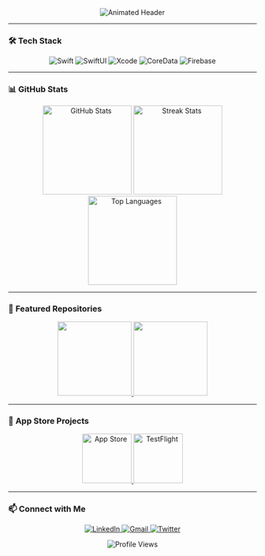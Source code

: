 <!-- Animated Header -->
<div align="center">
  <img src="https://readme-typing-svg.herokuapp.com?font=Fira+Code&size=30&duration=3000&pause=1000&color=00FF00&center=true&vCenter=true&width=500&lines=Hi+👋,+I'm+Yaduraj;iOS+Developer;Swift+Enthusiast;Open-Source+Contributor" alt="Animated Header" />
</div>

---

### 🛠️ **Tech Stack**
<!-- Animated Badges for iOS Tools -->
<p align="center">
  <img src="https://img.shields.io/badge/Swift-FA7343?style=for-the-badge&logo=swift&logoColor=white" alt="Swift" />
  <img src="https://img.shields.io/badge/SwiftUI-0078D4?style=for-the-badge&logo=swift&logoColor=white" alt="SwiftUI" />
  <img src="https://img.shields.io/badge/Xcode-147EFB?style=for-the-badge&logo=xcode&logoColor=white" alt="Xcode" />
  <img src="https://img.shields.io/badge/CoreData-0B0A0A?style=for-the-badge&logo=apple&logoColor=white" alt="CoreData" />
  <img src="https://img.shields.io/badge/Firebase-FFCA28?style=for-the-badge&logo=firebase&logoColor=black" alt="Firebase" />
</p>

---

### 📊 **GitHub Stats**
<!-- Dynamic GitHub Stats with Themes -->
<div align="center">
  <img height="180em" src="https://github-readme-stats.vercel.app/api?username=YadurajManu&show_icons=true&theme=radical&include_all_commits=true" alt="GitHub Stats" />
  <img height="180em" src="https://github-readme-streak-stats.herokuapp.com/?user=YadurajManu&theme=merko" alt="Streak Stats" />
  <img height="180em" src="https://github-readme-stats.vercel.app/api/top-langs/?usernameYadurajManu&layout=compact&theme=vision-friendly-dark" alt="Top Languages" />
</div>

---

### 🚀 **Featured Repositories**
<!-- Animated Repo Cards -->
<div align="center">
  <a href="https://github.com/YadurajManu/[REPO_1]">
    <img height="150em" src="https://github-readme-stats.vercel.app/api/pin/?username=[YOUR_USERNAME]&repo=[REPO_1]&theme=merko" />
  </a>
  <a href="https://github.com/[YOUR_USERNAME]/[REPO_2]">
    <img height="150em" src="https://github-readme-stats.vercel.app/api/pin/?username=[YOUR_USERNAME]&repo=[REPO_2]&theme=merko" />
  </a>
</div>

---

### 🌟 **App Store Projects**
<!-- Custom iOS Project Section -->
<p align="center">
  <a href="[APP_STORE_LINK]">
    <img height="100" src="https://img.shields.io/badge/App_Store-0D96F6?style=for-the-badge&logo=app-store&logoColor=white" alt="App Store" />
  </a>
  <a href="[TESTFLIGHT_LINK]">
    <img height="100" src="https://img.shields.io/badge/TestFlight-0A0A0A?style=for-the-badge&logo=testflight&logoColor=white" alt="TestFlight" />
  </a>
</p>

---

### 📫 **Connect with Me**
<!-- Animated Social Links -->
<p align="center">
  <a href="[YOUR_LINKEDIN]">
    <img src="https://img.shields.io/badge/LinkedIn-0077B5?style=for-the-badge&logo=linkedin&logoColor=white" alt="LinkedIn" />
  </a>
  <a href="mailto:[YOUR_EMAIL]">
    <img src="https://img.shields.io/badge/Gmail-D14836?style=for-the-badge&logo=gmail&logoColor=white" alt="Gmail" />
  </a>
  <a href="[YOUR_TWITTER]">
    <img src="https://img.shields.io/badge/Twitter-1DA1F2?style=for-the-badge&logo=twitter&logoColor=white" alt="Twitter" />
  </a>
</p>

<!-- Visitor Counter -->
<div align="center">
  <img src="https://komarev.com/ghpvc/?username=[YOUR_USERNAME]&color=blueviolet&style=flat-square" alt="Profile Views" />
</div>
